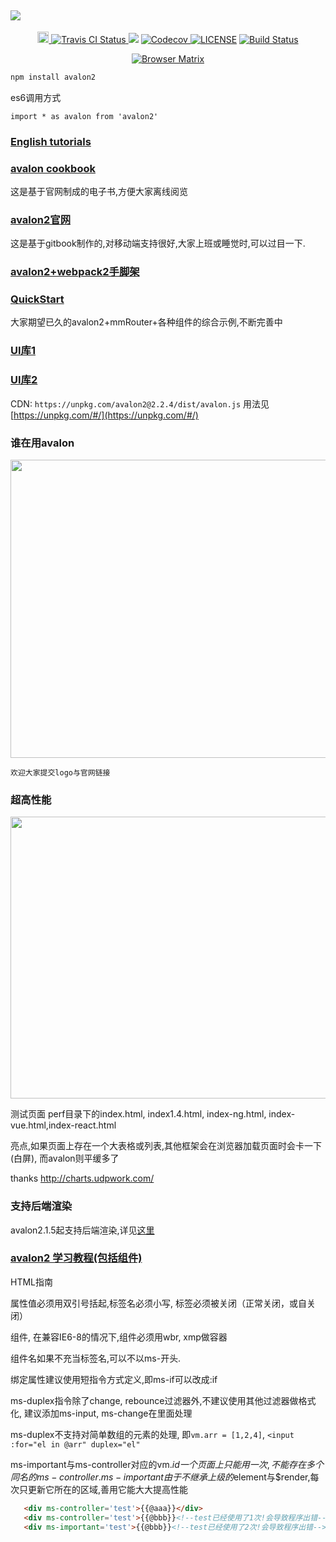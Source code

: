 ![](./components/logo.png)
-------

<p align="center">
<a href="https://badge.fury.io/js/avalon2">
<img src="https://badge.fury.io/js/avalon2.svg" alt="npm version" height="18">
</a>
<a href="https://travis-ci.org/RubyLouvre/avalon">
<img src="https://travis-ci.org/RubyLouvre/avalon.svg?branch=master" alt="Travis CI Status"/>
</a>
<a href="https://codeclimate.com/github/RubyLouvre/avalon"><img src="https://codeclimate.com/github/RubyLouvre/avalon/badges/gpa.svg" /></a>

<a href="https://codecov.io/gh/RubyLouvre/avalon">
  <img src="https://codecov.io/gh/RubyLouvre/avalon/branch/master/graph/badge.svg" alt="Codecov" />
</a>

<a href="https://github.com/RubyLouvre/avalon">
<img src="https://camo.githubusercontent.com/fc56303af12c023343f338a762b6bfb2a5f1e4dc/68747470733a2f2f696d672e736869656c64732e696f2f62616467652f6c6963656e73652d4d49542d677265656e2e7376673f7374796c653d666c6174" alt="LICENSE" data-canonical-src="https://img.shields.io/badge/license-MIT-green.svg?style=flat" style="max-width:100%;"></a>
<a href="https://saucelabs.com/beta/builds/7c80ed0dd7b34c55815d65a132ff0226"><img src="https://saucelabs.com/buildstatus/rubylouvre" alt="Build Status"></a>
</p>
<p align="center">
<a href="https://saucelabs.com/beta/builds/7c80ed0dd7b34c55815d65a132ff0226"><img src="https://saucelabs.com/browser-matrix/rubylouvre.svg" alt="Browser Matrix"></a>
</p>

```javascript
npm install avalon2
```

es6调用方式 
```
import * as avalon from 'avalon2'
```

### [English tutorials](https://github.com/RubyLouvre/avalon/tree/master/tutorials)

### [avalon cookbook](https://github.com/RubyLouvre/avalon/blob/2.1.8/avalon%20cookbook.pdf)

这是基于官网制成的电子书,方便大家离线阅览

### [avalon2官网](http://avalonjs.coding.me/)
这是基于gitbook制作的,对移动端支持很好,大家上班或睡觉时,可以过目一下.

### [avalon2+webpack2手脚架](https://github.com/sayll/avalon-webpack-start)

### [QuickStart](https://github.com/crazyliuzc/webpack-avalon2-SPA-seed.git)
大家期望已久的avalon2+mmRouter+各种组件的综合示例,不断完善中

### [UI库1](http://weeksun23.github.io/AvalonBootstrap/index.html#overview)

### [UI库2](https://github.com/aLoNeIT/flyUI)

CDN: `https://unpkg.com/avalon2@2.2.4/dist/avalon.js`
用法见[https://unpkg.com/#/](https://unpkg.com/#/)

### 谁在用avalon

<img src='http://avalonjs.coding.me/styles/logos.jpg' width='639' height='477' />

`欢迎大家提交logo与官网链接`


### 超高性能

<img src="http://avalonjs.coding.me/styles/performance.jpg" width='770' height='451' />






测试页面 perf目录下的index.html, index1.4.html, index-ng.html, index-vue.html,index-react.html

亮点,如果页面上存在一个大表格或列表,其他框架会在浏览器加载页面时会卡一下(白屏), 
而avalon则平缓多了

thanks http://charts.udpwork.com/

### 支持后端渲染

avalon2.1.5起支持后端渲染,详见[这里](https://github.com/RubyLouvre/avalon-server-render-example)


### [avalon2 学习教程(包括组件)](https://segmentfault.com/u/situzhengmei/articles)


HTML指南

属性值必须用双引号括起,标签名必须小写, 标签必须被关闭（正常关闭，或自关闭）

组件, 在兼容IE6-8的情况下,组件必须用wbr, xmp做容器

组件名如果不充当标签名,可以不以ms-开头.

绑定属性建议使用短指令方式定义,即ms-if可以改成:if

ms-duplex指令除了change, rebounce过滤器外,不建议使用其他过滤器做格式化,
建议添加ms-input, ms-change在里面处理

ms-duplex不支持对简单数组的元素的处理, 即`vm.arr = [1,2,4]`,
`<input :for="el in @arr" duplex="el"`


ms-important与ms-controller对应的vm.$id一个页面上只能用一次,不能存在多个同名的ms-controller.
     ms-important由于不继承上级的$element与$render,每次只更新它所在的区域,善用它能大大提高性能
```html
   <div ms-controller='test'>{{@aaa}}</div>
   <div ms-controller='test'>{{@bbb}}<!--test已经使用了1次!会导致程序出错--></div>
   <div ms-important='test'>{{@bbb}}<!--test已经使用了2次!会导致程序出错--></div>
```


